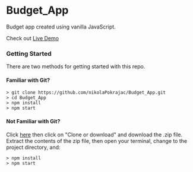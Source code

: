 # Budget_App

Budget app created using vanilla JavaScript.

Check out [Live Demo](https://nikolapokrajac.github.io/Budget_App/)

### Getting Started

There are two methods for getting started with this repo.

#### Familiar with Git?

```
> git clone https://github.com/nikolaPokrajac/Budget_App.git
> cd Budget_App
> npm install
> npm start
```

#### Not Familiar with Git?

Click [here](https://github.com/nikolaPokrajac/Budget_App.git) then click on "Clone or download" and download the .zip file. Extract the contents of the zip file, then open your terminal, change to the project directory, and:

```
> npm install
> npm start
```
